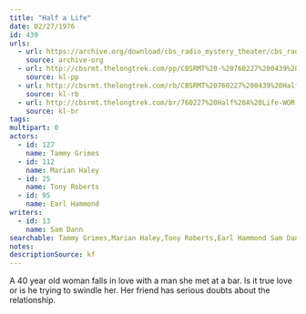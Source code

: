 ```yaml
---
title: "Half a Life"
date: 02/27/1976
id: 439
urls: 
  - url: https://archive.org/download/cbs_radio_mystery_theater/cbs_radio_mystery_theater-0401-0450.zip/cbs_radio_mystery_theater-0401-0450%2Fcbsrmt_0439_half_a_life.mp3
    source: archive-org
  - url: http://cbsrmt.thelongtrek.com/pp/CBSRMT%20-%20760227%200439%20Half%20a%20Life_pp.mp3
    source: kl-pp
  - url: http://cbsrmt.thelongtrek.com/rb/CBSRMT%20760227%200439%20Half%20A%20Life_wuwm%20recorded%207_18_76.mp3
    source: kl-rb
  - url: http://cbsrmt.thelongtrek.com/br/760227%20Half%20A%20Life-WOR.mp3
    source: kl-br
tags: 
multipart: 0
actors:  
  - id: 127
    name: Tammy Grimes  
  - id: 112
    name: Marian Haley  
  - id: 25
    name: Tony Roberts  
  - id: 95
    name: Earl Hammond
writers:  
  - id: 13
    name: Sam Dann
searchable: Tammy Grimes,Marian Haley,Tony Roberts,Earl Hammond Sam Dann
notes: 
descriptionSource: kf
---
```

A 40 year old woman falls in love with a man she met at a bar. Is it true love or is he trying to swindle her. Her friend has serious doubts about the relationship.